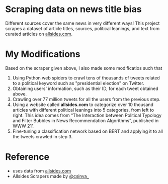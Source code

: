 # Scraping data on news title bias

Different sources cover the same news in very different ways! This project scrapes a dataset of article titles, sources, political leanings, and text from curated articles on [allsides.com](https://www.allsides.com/unbiased-balanced-news).

# My Modifications

Based on the scraper given above, I also made some modificatios such that

1. Using Python web spiders to crawl tens of thousands of tweets related to a political keyword such as "presidential election" on Twitter.
2. Obtaining users' information, such as their ID, for each tweet obtained above.
3. Crawling over 77 million tweets for all the users from the previous step.
4. Using a website called **allsides.com** to categorize over 10 thousand articles with different political leanings into 5 categories, from left to right. This idea comes from “The Interaction between Political Typology and Filter Bubbles in News Recommendation Algorithms”, published in WWW 21’.
5. Fine-tuning a classification network based on BERT and applying it to all the tweets crawled in step 3.

# Reference

- uses data from [allsides.com](https://www.allsides.com/unbiased-balanced-news)
- Allsides Scrapers made by [@csinva_](https://twitter.com/csinva_)
